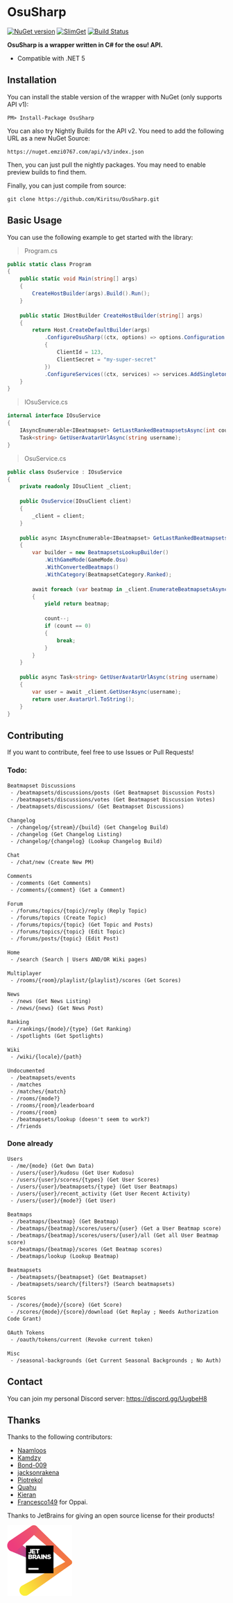 # OsuSharp

[![NuGet version](https://badge.fury.io/nu/OsuSharp.svg)](https://badge.fury.io/nu/OsuSharp)
[![SlimGet](https://img.shields.io/badge/dynamic/json.svg?color=blue&label=slimget&query=%24.items%5B-1%3A%5D.upper&url=https%3A%2F%2Fnuget.emzi0767.com%2Fapi%2Fv3%2Fregistration%2FSemVer2%2Fosusharp%2Findex.json)](https://nuget.emzi0767.com/gallery/search?q=OsuSharp&pre=true)
[![Build Status](https://dev.azure.com/allanmercou/OsuSharp/_apis/build/status/Kiritsu.OsuSharp?branchName=feature%2Fapi-v2)](https://dev.azure.com/allanmercou/OsuSharp/_build/latest?definitionId=11&branchName=feature%2Fapi-v2)

**OsuSharp is a wrapper written in C# for the osu! API.**

- Compatible with .NET 5

## Installation

You can install the stable version of the wrapper with NuGet (only supports API v1):

```
PM> Install-Package OsuSharp
```

You can also try Nightly Builds for the API v2. You need to add the following URL as a new NuGet Source:

```
​https://nuget.emzi0767.com/api/v3/index.json
```

Then, you can just pull the nightly packages. You may need to enable preview builds to find them.

Finally, you can just compile from source:

```git
git clone https://github.com/Kiritsu/OsuSharp.git
```

## Basic Usage

You can use the following example to get started with the library:

> Program.cs

```cs
public static class Program
{
    public static void Main(string[] args)
    {
        CreateHostBuilder(args).Build().Run();
    }

    public static IHostBuilder CreateHostBuilder(string[] args)
    {
        return Host.CreateDefaultBuilder(args)
            .ConfigureOsuSharp((ctx, options) => options.Configuration = new OsuClientConfiguration
            {
                ClientId = 123,
                ClientSecret = "my-super-secret"
            })
            .ConfigureServices((ctx, services) => services.AddSingleton<IOsuService, OsuService>());
    }
}
```

> IOsuService.cs

```cs
internal interface IOsuService
{
    IAsyncEnumerable<IBeatmapset> GetLastRankedBeatmapsetsAsync(int count);
    Task<string> GetUserAvatarUrlAsync(string username);
}
```

> OsuService.cs

```cs
public class OsuService : IOsuService
{
    private readonly IOsuClient _client;

    public OsuService(IOsuClient client)
    {
        _client = client;
    }

    public async IAsyncEnumerable<IBeatmapset> GetLastRankedBeatmapsetsAsync(int count)
    {
        var builder = new BeatmapsetsLookupBuilder()
            .WithGameMode(GameMode.Osu)
            .WithConvertedBeatmaps()
            .WithCategory(BeatmapsetCategory.Ranked);

        await foreach (var beatmap in _client.EnumerateBeatmapsetsAsync(builder, BeatmapSorting.Ranked_Desc))
        {
            yield return beatmap;

            count--;
            if (count == 0)
            {
                break;
            }
        }
    }

    public async Task<string> GetUserAvatarUrlAsync(string username)
    {
        var user = await _client.GetUserAsync(username);
        return user.AvatarUrl.ToString();
    }
}
```

## Contributing

If you want to contribute, feel free to use Issues or Pull Requests!

### Todo: 
```
Beatmapset Discussions
 - /beatmapsets/discussions/posts (Get Beatmapset Discussion Posts)
 - /beatmapsets/discussions/votes (Get Beatmapset Discussion Votes)
 - /beatmapsets/discussions/ (Get Beatmapset Discussions)

Changelog
 - /changelog/{stream}/{build} (Get Changelog Build)
 - /changelog (Get Changelog Listing)
 - /changelog/{changelog} (Lookup Changelog Build)

Chat
 - /chat/new (Create New PM)

Comments
 - /comments (Get Comments)
 - /comments/{comment} (Get a Comment)

Forum
 - /forums/topics/{topic}/reply (Reply Topic)
 - /forums/topics (Create Topic)
 - /forums/topics/{topic} (Get Topic and Posts)
 - /forums/topics/{topic} (Edit Topic)
 - /forums/posts/{topic} (Edit Post)

Home
 - /search (Search | Users AND/OR Wiki pages) 

Multiplayer
 - /rooms/{room}/playlist/{playlist}/scores (Get Scores)

News
 - /news (Get News Listing)
 - /news/{news} (Get News Post)

Ranking
 - /rankings/{mode}/{type} (Get Ranking)
 - /spotlights (Get Spotlights)

Wiki
 - /wiki/{locale}/{path}

Undocumented
 - /beatmapsets/events
 - /matches
 - /matches/{match}
 - /rooms/{mode?}
 - /rooms/{room}/leaderboard
 - /rooms/{room}
 - /beatmapsets/lookup (doesn't seem to work?)
 - /friends
```

### Done already
```
Users
 - /me/{mode} (Get Own Data)
 - /users/{user}/kudosu (Get User Kudosu)
 - /users/{user}/scores/{types} (Get User Scores)
 - /users/{user}/beatmapsets/{type} (Get User Beatmaps)
 - /users/{user}/recent_activity (Get User Recent Activity)
 - /users/{user}/{mode?} (Get User)

Beatmaps
 - /beatmaps/{beatmap} (Get Beatmap)
 - /beatmaps/{beatmap}/scores/users/{user} (Get a User Beatmap score)
 - /beatmaps/{beatmap}/scores/users/{user}/all (Get all User Beatmap score)
 - /beatmaps/{beatmap}/scores (Get Beatmap scores)
 - /beatmaps/lookup (Lookup Beatmap)

Beatmapsets
 - /beatmapsets/{beatmapset} (Get Beatmapset)
 - /beatmapsets/search/{filters?} (Search beatmapsets)

Scores
 - /scores/{mode}/{score} (Get Score)
 - /scores/{mode}/{score}/download (Get Replay ; Needs Authorization Code Grant)

OAuth Tokens
 - /oauth/tokens/current (Revoke current token)

Misc
 - /seasonal-backgrounds (Get Current Seasonal Backgrounds ; No Auth)
```

## Contact

You can join my personal Discord server: https://discord.gg/UugbeH8

## Thanks

Thanks to the following contributors: 
- [Naamloos](https://github.com/Naamloos)
- [Kamdzy](https://github.com/Kamdzy)
- [Bond-009](https://github.com/Bond-009)
- [jacksonrakena](https://github.com/jacksonrakena)
- [Piotrekol](https://github.com/Piotrekol)
- [Quahu](https://github.com/Quahu)
- [Kieran](https://github.com/k-boyle)
- [Francesco149](https://github.com/Francesco149) for Oppai.

Thanks to JetBrains for giving an open source license for their products!

<a href="https://www.jetbrains.com/?from=jensyl"><img src="imgs/jetbrains.svg" alt="JetBrains IDEs" width="150px"></img></a>

